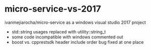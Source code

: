 # micro-service-vs-2017
ivanmejiarocha/micro-service as a windows visual studio 2017 project

- std::string usages replaced with utility::string_t
- some code incompatible with windows commented out
- boost vs. cpprestsdk header include order bug fixed at one place
